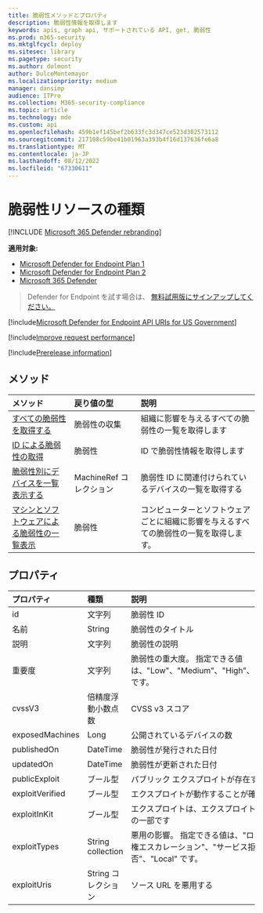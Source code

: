 ```yaml
---
title: 脆弱性メソッドとプロパティ
description: 脆弱性情報を取得します
keywords: apis, graph api, サポートされている API, get, 脆弱性
ms.prod: m365-security
ms.mktglfcycl: deploy
ms.sitesec: library
ms.pagetype: security
ms.author: dolmont
author: DulceMontemayor
ms.localizationpriority: medium
manager: dansimp
audience: ITPro
ms.collection: M365-security-compliance
ms.topic: article
ms.technology: mde
ms.custom: api
ms.openlocfilehash: 459b1ef145bef2b633fc3d347ce523d302573112
ms.sourcegitcommit: 217108c59be41b01963a393b4f16d137636fe6a8
ms.translationtype: MT
ms.contentlocale: ja-JP
ms.lasthandoff: 08/12/2022
ms.locfileid: "67330611"
---
```

# <a name="vulnerability-resource-type"></a>脆弱性リソースの種類

[!INCLUDE [Microsoft 365 Defender rebranding](../../includes/microsoft-defender.md)]


**適用対象:**
- [Microsoft Defender for Endpoint Plan 1](https://go.microsoft.com/fwlink/?linkid=2154037)
- [Microsoft Defender for Endpoint Plan 2](https://go.microsoft.com/fwlink/?linkid=2154037)
- [Microsoft 365 Defender](https://go.microsoft.com/fwlink/?linkid=2118804)

> Defender for Endpoint を試す場合は、 [無料試用版にサインアップしてください。](https://signup.microsoft.com/create-account/signup?products=7f379fee-c4f9-4278-b0a1-e4c8c2fcdf7e&ru=https://aka.ms/MDEp2OpenTrial?ocid=docs-wdatp-pullalerts-abovefoldlink)

[!include[Microsoft Defender for Endpoint API URIs for US Government](../../includes/microsoft-defender-api-usgov.md)]

[!include[Improve request performance](../../includes/improve-request-performance.md)]

[!include[Prerelease information](../../includes/prerelease.md)]

## <a name="methods"></a>メソッド

メソッド|戻り値の型|説明
:---|:---|:---
[すべての脆弱性を取得する](get-all-vulnerabilities.md)|脆弱性の収集|組織に影響を与えるすべての脆弱性の一覧を取得します
[ID による脆弱性の取得](get-vulnerability-by-id.md)|脆弱性|ID で脆弱性情報を取得します
[脆弱性別にデバイスを一覧表示する](get-machines-by-vulnerability.md)|MachineRef コレクション|脆弱性 ID に関連付けられているデバイスの一覧を取得する
[マシンとソフトウェアによる脆弱性の一覧表示](get-all-vulnerabilities-by-machines.md)|脆弱性|コンピューターとソフトウェアごとに組織に影響を与えるすべての脆弱性の一覧を取得します。

## <a name="properties"></a>プロパティ

プロパティ|種類|説明
:---|:---|:---
id|文字列|脆弱性 ID
名前|String|脆弱性のタイトル
説明|文字列|脆弱性の説明
重要度|文字列|脆弱性の重大度。 指定できる値は、"Low"、"Medium"、"High"、"Critical" です。
cvssV3|倍精度浮動小数点数|CVSS v3 スコア
exposedMachines|Long|公開されているデバイスの数
publishedOn|DateTime|脆弱性が発行された日付
updatedOn|DateTime|脆弱性が更新された日付
publicExploit|ブール型|パブリック エクスプロイトが存在する
exploitVerified|ブール型|エクスプロイトが動作することが確認される
exploitInKit|ブール型|エクスプロイトは、エクスプロイト キットの一部です
exploitTypes|String collection|悪用の影響。 指定できる値は、"ローカル特権エスカレーション"、"サービス拒否"、"Local" です。
exploitUris|String コレクション|ソース URL を悪用する
